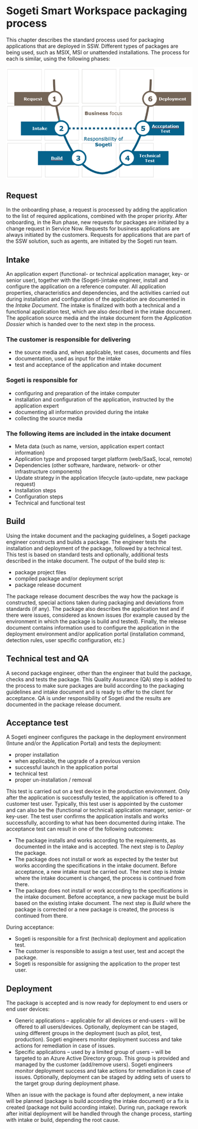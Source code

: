 # Sogeti Smart Workspace packaging process

This chapter describes the standard process used for packaging applications that are deployed in SSW. Different types of packages are being used, such as MSIX, MSI or unattended installations. The process for each is similar, using the following phases:

![SSW Packaging](./img/pkgprocess.png "SSW Packaging")

## Request

In the onboarding phase, a request is processed by adding the application to the list of required applications, combined with the proper priority. After onboarding, in the Run phase, new requests for packages are initiated by a change request in Service Now. Requests for business  applications are always initiated by the customers. Requests for applications that are part of the SSW solution, such as agents, are initiated by the Sogeti run team.

## Intake

An application expert (functional- or technical application manager, key- or senior user), together with the (Sogeti-)intake engineer, install and configure the application on a reference computer. All application properties, characteristics and dependencies, and the activities carried out during installation and configuration of the application are documented in the *Intake Document*. The intake is finalized with both a technical and a functional application test, which are also described in the intake document. The application source media and the intake document form the *Application Dossier* which is handed over to the next step in the process.

### The customer is responsible for delivering

* the source media and, when applicable, test cases, documents and files
* documentation, used as input for the intake
* test and acceptance of the application and intake document

### Sogeti is responsible for

* configuring and preparation of the intake computer
* installation and configuration of the application, instructed by the application expert
* documenting all information provided during the intake
* collecting the source media

### The following items are included in the intake document

* Meta data (such as name, version, application expert contact information)
* Application type and proposed target platform (web/SaaS, local, remote)
* Dependencies (other software, hardware, network- or other infrastructure components)
* Update strategy in the application lifecycle (auto-update, new package request)
* Installation steps
* Configuration steps
* Technical and functional test

## Build

Using the intake document and the packaging guidelines, a Sogeti package engineer constructs and builds a package. The engineer tests the installation and deployment of the package, followed by a technical test. This test is based on standard tests and optionally, additional tests described in the intake document. The output of the build step is:

* package project files
* compiled package and/or deployment script
* package release document

The package release document describes the way how the package is constructed, special actions taken during packaging and deviations from standards (if any). The package also describes the application test and if there were issues, considered as known issues (for example caused by the environment in which the package is build and tested). Finally, the release document contains information used to configure the application in the deployment environment and/or application portal (installation command, detection rules, user specific configuration, etc.)

## Technical test and QA

A second package engineer, other than the engineer that build the package, checks and tests the package. This Quality Assurance (QA) step is added to the process to make sure packages are build according to the packaging guidelines and intake document and is ready to offer to the client for acceptance. QA is under responsibility of Sogeti and the results are documented in the package release document.

## Acceptance test

A Sogeti engineer configures the package in the deployment environment (Intune and/or the Application Portal) and tests the deployment:

* proper installation
* when applicable, the upgrade of a previous version
* successful launch in the application portal
* technical test
* proper un-installation / removal

This test is carried out on a test device in the production environment.
Only after the application is successfully tested, the application is offered to a customer test user. Typically, this test user is appointed by the customer and can also be the (functional or technical) application manager, senior- or key-user. The test user confirms the application installs and works successfully, according to what has been documented during intake. The acceptance test can result in one of the following outcomes:

* The package installs and works according to the requirements, as documented in the intake and is accepted. The next step is to *Deploy* the package.
* The package does not install or work as expected by the tester but works according the specifications in the intake document. Before acceptance, a new intake must be carried out. The next step is *Intake* where the intake document is changed, the process is continued from there.
* The package does not install or work according to the specifications in the intake document. Before acceptance, a new package must be build based on the existing intake document. The next step is *Build* where the package is corrected or a new package is created, the process is continued from there.

During acceptance:

* Sogeti is responsible for a first (technical) deployment and application test.
* The customer is responsible to assign a test user, test and accept the package.
* Sogeti is responsible for assigning the application to the proper test user.

## Deployment

The package is accepted and is now ready for deployment to end users or end user devices:

* Generic applications – applicable for all devices or end-users - will be offered to all users/devices. Optionally, deployment can be staged, using different groups in the deployment (such as pilot, test, production). Sogeti engineers monitor deployment success and take actions for remediation in case of issues.
* Specific applications – used by a limited group of users – will be targeted to an Azure Active Directory group. This group is provided and managed by the customer (add/remove users). Sogeti engineers monitor deployment success and take actions for remediation in case of issues. Optionally, deployment can be staged by adding sets of users to the target group during deployment phase.

When an issue with the package is found after deployment, a new intake will be planned (package is build according the intake document) or a fix is created (package not build according intake). During run, package rework after initial deployment will be handled through the change process, starting with intake or build, depending the root cause.
